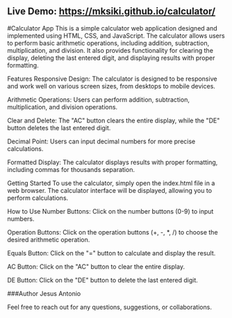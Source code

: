 ## Live Demo: https://mksiki.github.io/calculator/

#Calculator App
This is a simple calculator web application designed and implemented using HTML, CSS, and JavaScript. The calculator allows users to perform basic arithmetic operations, including addition, subtraction, multiplication, and division. It also provides functionality for clearing the display, deleting the last entered digit, and displaying results with proper formatting.

Features
Responsive Design: The calculator is designed to be responsive and work well on various screen sizes, from desktops to mobile devices.

Arithmetic Operations: Users can perform addition, subtraction, multiplication, and division operations.

Clear and Delete: The "AC" button clears the entire display, while the "DE" button deletes the last entered digit.

Decimal Point: Users can input decimal numbers for more precise calculations.

Formatted Display: The calculator displays results with proper formatting, including commas for thousands separation.

Getting Started
To use the calculator, simply open the index.html file in a web browser. The calculator interface will be displayed, allowing you to perform calculations.

How to Use
Number Buttons: Click on the number buttons (0-9) to input numbers.

Operation Buttons: Click on the operation buttons (+, -, *, /) to choose the desired arithmetic operation.

Equals Button: Click on the "=" button to calculate and display the result.

AC Button: Click on the "AC" button to clear the entire display.

DE Button: Click on the "DE" button to delete the last entered digit.

###Author
Jesus Antonio

Feel free to reach out for any questions, suggestions, or collaborations.
